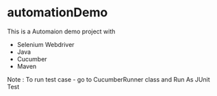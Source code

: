 # automationDemo
This is a Automaion demo project with 

* Selenium Webdriver
* Java
* Cucumber
* Maven

Note : To run test case - go to CucumberRunner class and Run As JUnit Test
